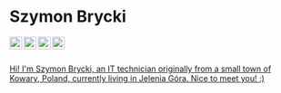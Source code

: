 # Szymon Brycki

<a href="https://www.linkedin.com/in/szymon-brycki-3bb90572/">
<img align="left" alt="Szymon Brycki Linkedin" width="22px" src="https://cdn.jsdelivr.net/npm/simple-icons@v3/icons/linkedin.svg">
</a>

<a href="https://www.facebook.com/szymon.brycki">
<img align="left" alt="Szymon Brycki Facebook" width="22px" src="https://cdn.jsdelivr.net/npm/simple-icons@3.13.0/icons/facebook.svg">
</a>

<a href="https://twitter.com/SBrycki">
<img align="left" alt="Szymon Brycki Twitter" width="22px" src="https://cdn.jsdelivr.net/npm/simple-icons@3.13.0/icons/twitter.svg">
</a>

<a href="mailto:szymon.brycki@gmail.com">
<img align="left" alt="Szymon Brycki E-mail" width="22px" src="https://cdn.jsdelivr.net/npm/simple-icons@3.13.0/icons/gmail.svg"
</a>

<br>
<br>

Hi! I'm Szymon Brycki, an IT technician originally from a small town of Kowary, Poland, currently living in Jelenia Góra. Nice to meet you! ;)
